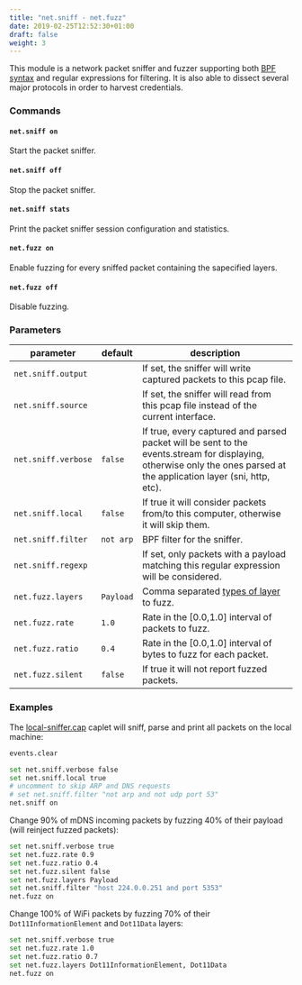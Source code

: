 ```yaml
---
title: "net.sniff - net.fuzz"
date: 2019-02-25T12:52:30+01:00
draft: false
weight: 3
---
```


This module is a network packet sniffer and fuzzer supporting both [BPF syntax](http://biot.com/capstats/bpf.html) and regular expressions for filtering. 
It is also able to dissect several major protocols in order to harvest credentials.

### Commands

#### `net.sniff on`

Start the packet sniffer.
#### `net.sniff off`

Stop the packet sniffer.
#### `net.sniff stats`

Print the packet sniffer session configuration and statistics.
#### `net.fuzz on`

Enable fuzzing for every sniffed packet containing the sapecified layers.
#### `net.fuzz off`

Disable fuzzing.

### Parameters

| parameter | default | description |
|-----------|---------|-------------|
| `net.sniff.output` |  | If set, the sniffer will write captured packets to this pcap file. |
| `net.sniff.source` | | If set, the sniffer will read from this pcap file instead of the current interface. |
| `net.sniff.verbose` | `false` | If true, every captured and parsed packet will be sent to the events.stream for displaying, otherwise only the ones parsed at the application layer (sni, http, etc). |
| `net.sniff.local` | `false` | If true it will consider packets from/to this computer, otherwise it will skip them. |
| `net.sniff.filter` | `not arp` | BPF filter for the sniffer. |
| `net.sniff.regexp` | | If set, only packets with a payload matching this regular expression will be considered. |
| `net.fuzz.layers` | `Payload` | Comma separated [types of layer](https://github.com/google/gopacket/blob/master/layers/layertypes.go#L13) to fuzz. |
| `net.fuzz.rate` | `1.0` | Rate in the [0.0,1.0] interval of packets to fuzz. |
| `net.fuzz.ratio` | `0.4` | Rate in the [0.0,1.0] interval of bytes to fuzz for each packet. |
| `net.fuzz.silent` | `false` | If true it will not report fuzzed packets. |

### Examples

The [local-sniffer.cap](https://github.com/bettercap/caplets/blob/master/local-sniffer.cap) caplet will sniff, parse and print all packets on the local machine:

```sh
events.clear

set net.sniff.verbose false
set net.sniff.local true
# uncomment to skip ARP and DNS requests
# set net.sniff.filter "not arp and not udp port 53"
net.sniff on
```

Change 90% of mDNS incoming packets by fuzzing 40% of their payload (will reinject fuzzed packets):

```sh
set net.sniff.verbose true
set net.fuzz.rate 0.9
set net.fuzz.ratio 0.4
set net.fuzz.silent false
set net.fuzz.layers Payload
set net.sniff.filter "host 224.0.0.251 and port 5353"
net.fuzz on
```

Change 100% of WiFi packets by fuzzing 70% of their `Dot11InformationElement` and `Dot11Data` layers:

```sh
set net.sniff.verbose true
set net.fuzz.rate 1.0
set net.fuzz.ratio 0.7
set net.fuzz.layers Dot11InformationElement, Dot11Data
net.fuzz on
```

